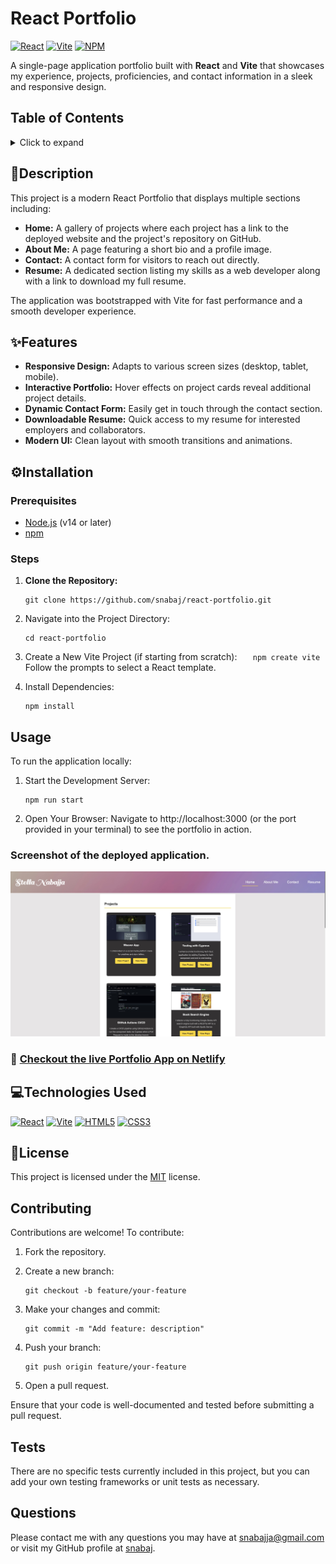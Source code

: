 # React Portfolio

[![React](https://img.shields.io/badge/React-18.2.0-blue?style=flat&logo=react)](https://reactjs.org/) [![Vite](https://img.shields.io/badge/Vite-4.0.0-FFD700?style=flat&logo=vite)](https://vitejs.dev/) [![NPM](https://img.shields.io/badge/npm-v8.19.3-CB3837?style=flat&logo=npm)](https://www.npmjs.com/)

A single-page application portfolio built with **React** and **Vite** that showcases my experience, projects, proficiencies, and contact information in a sleek and responsive design.

## Table of Contents

<details>
  <summary>Click to expand</summary>
  
- [React Portfolio](#react-portfolio)
  - [Table of Contents](#table-of-contents)
  - [📖Description](#description)
  - [✨Features](#features)
  - [⚙️Installation](#️installation)
    - [Prerequisites](#prerequisites)
    - [Steps](#steps)
  - [Usage](#usage)
    - [Screenshot of the deployed application.](#screenshot-of-the-deployed-application)
    - [🚀 **Checkout the live Portfolio App on Netlify**](#-checkout-the-live-portfolio-app-on-netlify)
  - [💻Technologies Used](#technologies-used)
  - [📄License](#license)
  - [Contributing](#contributing)
  - [Tests](#tests)
  - [Questions](#questions)
</details>

## 📖Description

This project is a modern React Portfolio that displays multiple sections including:

- **Home:** A gallery of projects where each project has a link to the deployed website and the project's repository on GitHub.
- **About Me:** A page featuring a short bio and a profile image.
- **Contact:** A contact form for visitors to reach out directly.
- **Resume:** A dedicated section listing my skills as a web developer along with a link to download my full resume.

The application was bootstrapped with Vite for fast performance and a smooth developer experience.

## ✨Features

- **Responsive Design:** Adapts to various screen sizes (desktop, tablet, mobile).
- **Interactive Portfolio:** Hover effects on project cards reveal additional project details.
- **Dynamic Contact Form:** Easily get in touch through the contact section.
- **Downloadable Resume:** Quick access to my resume for interested employers and collaborators.
- **Modern UI:** Clean layout with smooth transitions and animations.

## ⚙️Installation

### Prerequisites

- [Node.js](https://nodejs.org/) (v14 or later)
- [npm](https://www.npmjs.com/)

### Steps

1. **Clone the Repository:**
   ```
   git clone https://github.com/snabaj/react-portfolio.git
   ```
2. Navigate into the Project Directory:
   ```
   cd react-portfolio
   ```
3. Create a New Vite Project (if starting from scratch):
   `    npm create vite
   `
   Follow the prompts to select a React template.

4. Install Dependencies:
   ```
   npm install
   ```

## Usage

To run the application locally:

1. Start the Development Server:
   ```
   npm run start
   ```
2. Open Your Browser: Navigate to http://localhost:3000 (or the port provided in your terminal) to see the portfolio in action.

### Screenshot of the deployed application.

![Screenshot of React webpage](src/assets/images/Port-homepage.jpg)

### 🚀 **[Checkout the live Portfolio App on Netlify](https://stellas-portfolio.netlify.app/)**

## 💻Technologies Used

[![React](https://img.shields.io/badge/React-18.2.0-blue?style=flat&logo=react)](https://reactjs.org/)
[![Vite](https://img.shields.io/badge/Vite-4.0.0-FFD700?style=flat&logo=vite)](https://vitejs.dev/)
[![HTML5](https://img.shields.io/badge/HTML5-E34F26?style=flat&logo=html5&logoColor=white)](https://developer.mozilla.org/en-US/docs/Web/HTML)
[![CSS3](https://img.shields.io/badge/CSS3-1572B6?style=flat&logo=css3&logoColor=white)](https://developer.mozilla.org/en-US/docs/Web/CSS)

## 📄License

This project is licensed under the [MIT](https://opensource.org/licenses/MIT) license.

## Contributing

Contributions are welcome! To contribute:

1. Fork the repository.

2. Create a new branch:
   ```
   git checkout -b feature/your-feature
   ```
3. Make your changes and commit:
   ```
   git commit -m "Add feature: description"
   ```
4. Push your branch:
   ```
   git push origin feature/your-feature
   ```
5. Open a pull request.

Ensure that your code is well-documented and tested before submitting a pull request.

## Tests

There are no specific tests currently included in this project, but you can add your own testing frameworks or unit tests as necessary.

## Questions

Please contact me with any questions you may have at [snabajja@gmail.com](mailto:snabajja@gmail.com) or visit my GitHub profile at [snabaj](https://github.com/snabaj).
